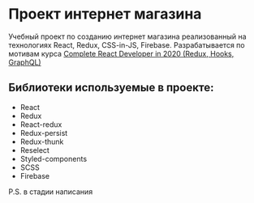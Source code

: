 # Проект интернет магазина

Учебный проект по созданию интернет магазина реализованный на технологиях React, Redux, CSS-in-JS, Firebase.
Разрабатывается по мотивам курса [Complete React Developer in 2020 (Redux, Hooks, GraphQL)][1]

## Библиотеки используемые в проекте:

- React
- Redux
- React-redux
- Redux-persist
- Redux-thunk
- Reselect
- Styled-components
- SCSS
- Firebase

[1]: https://www.udemy.com/course/complete-react-developer-zero-to-mastery/ 'Курс на Udemy'

P.S. в стадии написания
